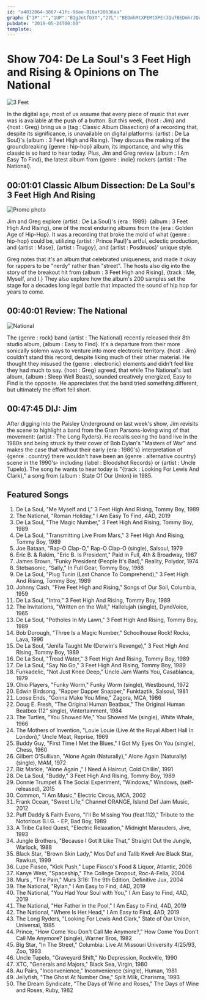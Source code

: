 ```yaml
---
id: "a4032064-3867-41fc-96ee-816af20636aa"
graph: {"1P":"","1UP":"BIgJetfD3T","27L":"BEDmhMtXPEMtXPErJQu7BEDmhrJQu7"}
pubdate: "2019-05-24T00:00"
template: 
---
```






# Show 704: De La Soul's 3 Feet High and Rising & Opinions on The National

![3 Feet](https://static.soundopinions.org/images/2019/3_feet.jpg)

In the digital age, most of us assume that every piece of music that ever was is available at the push of a button. But this week, {host : Jim} and {host : Greg} bring us a {tag : Classic Album Dissection} of a recording that, despite its significance, is unavailable on digital platforms: {artist : De La Soul}'s {album : 3 Feet High and Rising}. They discuss the making of the groundbreaking {genre : hip-hop} album, its importance, and why this classic is so hard to hear today. Plus, Jim and Greg review {album : I Am Easy To Find}, the latest album from {genre : indie} rockers {artist : The National}.



## 00:01:01 Classic Album Dissection: De La Soul's 3 Feet High And Rising

![Promo photo](https://static.soundopinions.org/assets/704/1P0.jpg)

Jim and Greg explore {artist : De La Soul}'s {era : 1989}  {album : 3 Feet High And Rising}, one of the most enduring albums from the {era : Golden Age of Hip-Hop}. It was a recording that broke the mold of what {genre : hip-hop} could be, utilizing {artist : Prince Paul}'s artful, eclectic production, and {artist : Mase}, {artist : Trugoy}, and {artist : Posdnuos}' unique style.

Greg notes that it's an album that celebrated uniqueness, and made it okay for rappers to be "nerdy" rather than "street". The hosts also dig into the story of the breakout hit from {album : 3 Feet High and Rising}, {track : Me, Myself, and I.} They also explore how the album's 200 samples set the stage for a decades long legal battle that impacted the sound of hip hop for years to come.



## 00:40:01 Review: The National

![National](https://static.soundopinions.org/assets/704/1UP0.jpg)

The {genre : rock} band {artist : The National} recently released their 8th studio album, {album : Easy to Find}. It's a departure from their more sonically solemn ways to venture into more electronic territory. {host : Jim} couldn't stand this record, despite liking much of their other material. He thought they misused the {genre : electronic} elements and didn't feel like they had much to say. {host : Greg} agreed, that while The National's last album, {album : Sleep Well Beast}, sounded creatively energized, Easy to Find is the opposite. He appreciates that the band tried something different, but ultimately the effort fell short.



## 00:47:45 DIJ: Jim

After digging into the Paisley Underground on last week's show, Jim revisits the scene to highlight a band from the Gram Parsons-loving wing of that movement: {artist : The Long Ryders}. He recalls seeing the band live in the 1980s and being struck by their cover of Bob Dylan's "Masters of War" and makes the case that without their early {era : 1980's} interpretation of {genre : country} there wouldn't have been an {genre : alternative country} scene in the 1990's- including {label : Bloodshot Records} or {artist : Uncle Tupelo}. The song he wants to hear today is "{track : Looking For Lewis And Clark}," a song from {album : State Of Our Union} in 1985.



## Featured Songs

1. De La Soul, "Me Myself and I," 3 Feet High And Rising, Tommy Boy, 1989
2. The National, "Roman Holiday," I Am Easy To Find, 4AD, 2019
3. De La Soul, "The Magic Number," 3 Feet High And Rising, Tommy Boy, 1989
4. De La Soul, "Transmitting Live From Mars," 3 Feet High And Rising, Tommy Boy, 1989
5. Joe Bataan, "Rap-O Clap-O," Rap-O Clap-O (single), Salsoul, 1979
6. Eric B. & Rakim, "Eric B. Is President," Paid in Full, 4th & Broadway, 1987
7. James Brown, "Funky President (People It's Bad)," Reality, Polydor, 1974
8. Stetsasonic, "Sally," In Full Gear, Tommy Boy, 1988
9. De La Soul, "Plug Tunin (Last Chance To Comprehend)," 3 Feet High And Rising, Tommy Boy, 1989
10. Johnny Cash, "Five Feet High and Rising," Songs of Our Soil, Columbia, 1959
11. De La Soul, "Intro," 3 Feet High And Rising, Tommy Boy, 1989
12. The Invitations, "Written on the Wall," Hallelujah (single), DynoVoice, 1965
13. De La Soul, "Potholes In My Lawn," 3 Feet High And Rising, Tommy Boy, 1989
14. Bob Dorough, "Three Is a Magic Number," Schoolhouse Rock! Rocks, Lava, 1996
15. De La Soul, "Jenifa Taught Me (Derwin's Revenge)," 3 Feet High And Rising, Tommy Boy, 1989
16. De La Soul, "Tread Water," 3 Feet High And Rising, Tommy Boy, 1989
17. De La Soul, "Say No Go," 3 Feet High And Rising, Tommy Boy, 1989
18. Funkadelic, "Not Just Knee Deep," Uncle Jam Wants You, Casablanca, 1979
19. Ohio Players, "Funky Worm," Funky Worm (single), Westbound, 1972
20. Edwin Birdsong, "Rapper Dapper Snapper," Funktaztik, Salsoul, 1981
21. Loose Ends, "Gonna Make You Mine," Zagora, MCA, 1986
22. Doug E. Fresh, "The Original Human Beatbox," The Original Human Beatbox (12" single), Vintertainment, 1984
23. The Turtles, "You Showed Me," You Showed Me (single), White Whale, 1966
24. The Mothers of Invention, "Louie Louie (Live At the Royal Albert Hall In London)," Uncle Meat, Reprise, 1969
25. Buddy Guy, "First Time I Met the Blues," I Got My Eyes On You (single), Chess, 1960
26. Gilbert O'Sullivan, "Alone Again (Naturally)," Alone Again (Naturally) (single), MAM, 1972
27. Biz Markie, "Alone Again ," I Need A Haircut, Cold Chillin', 1991
28. De La Soul, "Buddy," 3 Feet High And Rising, Tommy Boy, 1989
29. Donnie Trumpet & The Social Experiment, "Windows," Windows, (self-released), 2015
30. Common, "I Am Music," Electric Circus, MCA, 2002
31. Frank Ocean, "Sweet Life," Channel ORANGE, Island Def Jam Music, 2012
32. Puff Daddy & Faith Evans, "I'll Be Missing You (feat.112)," Tribute to the Notorious B.I.G. - EP, Bad Boy, 1989
33. A Tribe Called Quest, "Electric Relaxation," Midnight Marauders, Jive, 1993
34. Jungle Brothers, "Because I Got It Like That," Straight Out the Jungle, Warlock, 1988
35. Black Star, "Brown Skin Lady," Mos Def and Talib Kweli Are Black Star, Rawkus, 1999
36. Lupe Fiasco, "Kick Push," Lupe Fiasco's Food & Liquor, Atlantic, 2006
37. Kanye West, "Spaceship," The College Dropout, Roc-A-Fella, 2004
38. Murs , "The Pain," Murs 3:16: The 9th Edition, Definitive Jux, 2004
39. The National, "Rylan," I Am Easy to Find, 4AD, 2019
40. The National, "You Had Your Soul with You," I Am Easy to Find, 4AD, 2019
41. The National, "Her Father in the Pool," I Am Easy to Find, 4AD, 2019
42. The National, "Where Is Her Head," I Am Easy to Find, 4AD, 2019
43. The Long Ryders, "Looking For Lewis And Clark," State of Our Union, Universal, 1985
44. Prince, "How Come You Don't Call Me Anymore?," How Come You Don't Call Me Anymore? (single), Warner Bros, 1982
45. Big Star, "In The Street," Columbia: Live At Missouri University 4/25/93, Zoo, 1993
46. Uncle Tupelo, "Graveyard Shift," No Depression, Rockville, 1990
47. XTC, "Generals and Majors," Black Sea, Virgin, 1980
48. Au Pairs, "Inconvenience," Inconvenience (single), Human, 1981
49. Jellyfish, "The Ghost At Number One," Spilt Milk, Charisma, 1993
50. The Dream Syndicate, "The Days of Wine and Roses," The Days of Wine and Roses, Ruby, 1982